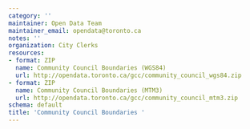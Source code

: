 ```yaml
---
category: ''
maintainer: Open Data Team
maintainer_email: opendata@toronto.ca
notes: ''
organization: City Clerks
resources:
- format: ZIP
  name: Community Council Boundaries (WGS84)
  url: http://opendata.toronto.ca/gcc/community_council_wgs84.zip
- format: ZIP
  name: Community Council Boundaries (MTM3)
  url: http://opendata.toronto.ca/gcc/community_council_mtm3.zip
schema: default
title: 'Community Council Boundaries '
---
```

